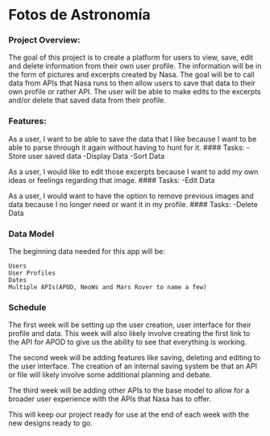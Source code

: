 # Fotos de Astronomía

### Project Overview:

The goal of this project is to create a platform for users to view, save, edit and delete information from their own user profile.
The information will be in the form of pictures and excerpts created by Nasa. The goal will be to call data from APIs that Nasa runs
to then allow users to save that data to their own profile or rather API. The user will be able to make edits to the excerpts and/or
delete that saved data from their profile.

### Features:

As a user, I want to be able to save the data that I like because I want to be able to parse through it again without having to hunt for it.
    #### Tasks:
    -Store user saved data
    -Display Data
    -Sort Data

As a user, I would like to edit those excerpts because I want to add my own ideas or feelings regarding that image.
    #### Tasks:
    -Edit Data

As a user, I would want to have the option to remove previous images and data because I no longer need or want it in my profile.
    #### Tasks:
    -Delete Data

### Data Model

The beginning data needed for this app will be:

    Users
    User Profiles
    Dates
    Multiple APIs(APOD, NeoWs and Mars Rover to name a few)
    
### Schedule

The first week will be setting up the user creation, user interface for their profile and data. This week will also likely involve
creating the first link to the API for APOD to give us the ability to see that everything is working. 

The second week will be adding features like saving, deleting and editing to the user interface. The creation of an internal saving system be that an API or file
will likely involve some additional planning and debate.

The third week will be adding other APIs to the base model to allow for a broader user experience with the APIs that Nasa has to offer.

This will keep our project ready for use at the end of each week with the new designs ready to go.
